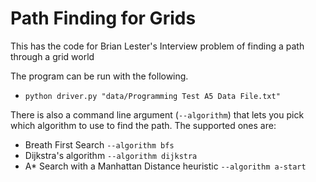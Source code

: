 # Path Finding for Grids

This has the code for Brian Lester's Interview problem of finding a path through a grid world

The program can be run with the following.

 * `python driver.py "data/Programming Test A5 Data File.txt"`

There is also a command line argument (`--algorithm`) that lets you pick which algorithm to use to find the path. The supported ones are:

 * Breath First Search `--algorithm bfs`
 * Dijkstra's algorithm `--algorithm dijkstra`
 * A\* Search with a Manhattan Distance heuristic `--algorithm a-start`
